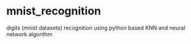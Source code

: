 # mnist_recognition
 digits (mnist datasets) recognition using python based KNN and neural network algorithm
